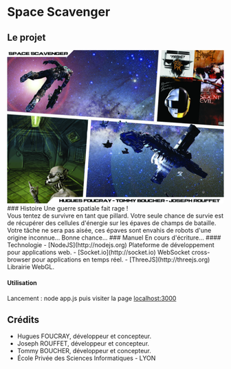 # Space Scavenger
## Le projet
<img src="moodboard.jpg" alt="">
### Histoire
Une guerre spatiale fait rage ! <br/>
Vous tentez de survivre en tant que pillard. Votre seule chance de survie est de récupérer des cellules d'énergie sur les épaves de champs de bataille. <br/>
Votre tâche ne sera pas aisée, ces épaves sont envahis de robots d'une origine inconnue...
Bonne chance...
### Manuel
En cours d'écriture...
#### Technologie
- [NodeJS](http://nodejs.org) Plateforme de développement pour applications web.
- [Socket.io](http://socket.io) WebSocket cross-browser pour applications en temps réel.
- [ThreeJS](http://threejs.org) Librairie WebGL.

#### Utilisation
Lancement : node app.js puis visiter la page <a href="http://localhost:3000" target="_blank">localhost:3000</a>

## Crédits
- Hugues FOUCRAY, développeur et concepteur.
- Joseph ROUFFET, développeur et concepteur.
- Tommy BOUCHER, développeur et concepteur.
- École Privée des Sciences Informatiques - LYON

